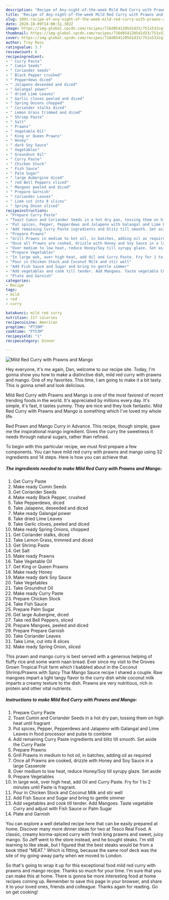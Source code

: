 ```yaml
---
description: "Recipe of Any-night-of-the-week Mild Red Curry with Prawns and Mango"
title: "Recipe of Any-night-of-the-week Mild Red Curry with Prawns and Mango"
slug: 1091-recipe-of-any-night-of-the-week-mild-red-curry-with-prawns-and-mango
date: 2020-10-09T14:00:51.302Z
image: https://img-global.cpcdn.com/recipes/716d0541205d1d33/751x532cq70/mild-red-curry-with-prawns-and-mango-recipe-main-photo.jpg
thumbnail: https://img-global.cpcdn.com/recipes/716d0541205d1d33/751x532cq70/mild-red-curry-with-prawns-and-mango-recipe-main-photo.jpg
cover: https://img-global.cpcdn.com/recipes/716d0541205d1d33/751x532cq70/mild-red-curry-with-prawns-and-mango-recipe-main-photo.jpg
author: Troy Ross
ratingvalue: 3.7
reviewcount: 6
recipeingredient:
- " Curry Paste"
- " Cumin Seeds"
- " Coriander Seeds"
- " Black Pepper crushed"
- " Pepperdews diced"
- " Jalapeno deseeded and diced"
- " Galangal power"
- " dried Lime Leaves"
- " Garlic cloves peeled and diced"
- " Spring Onions chopped"
- " Coriander stalks diced"
- " Lemon Grass trimmed and diced"
- " Shrimp Paste"
- " Salt"
- " Prawns"
- " Vegetable Oil"
- " King or Queen Prawns"
- " Honey"
- " dark Soy Sauce"
- " Vegetables"
- " Groundnut Oil"
- " Curry Paste"
- " Chicken Stock"
- " Fish Sauce"
- " Palm Sugar"
- " large Aubergine diced"
- " red Bell Peppers sliced"
- " Mangoes peeled and diced"
- " Prepare Garnish"
- " Coriander Leaves"
- " Lime cut into 8 slices"
- " Spring Onion sliced"
recipeinstructions:
- "Prepare Curry Paste"
- "Toast Cumin and Coriander Seeds in a hot dry pan, tossing them on high heat until fragrant"
- "Put spices, Pepper, Pepperdews and Jalapeno with Galangal and Lime Leaves in food processor and pulse to combine"
- "Add remaining Curry Paste ingredients and blitz till smooth. Set aside the Curry Paste"
- "Prepare Prawns"
- "Grill Prawns in medium to hot oil, in batches, adding oil as required"
- "Once all Prawns are cooked, drizzle with Honey and Soy Sauce in a large Casserole"
- "Over medium to low heat, reduce Honey/Soy till syrupy glaze. Set aside"
- "Prepare Vegetables"
- "In large wok, over high heat, add Oil and Curry Paste. Fry for 1 to 2 minutes until Paste is fragrant."
- "Pour in Chicken Stock and Coconut Milk and stir well"
- "Add Fish Sauce and Sugar and bring to gentle simmer"
- "Add vegetables and cook till tender. Add Mangoes. Taste vegetable Curry and adjust with Fish Sauce or Palm Sugar"
- "Plate and Garnish"
categories:
- Recipe
tags:
- mild
- red
- curry

katakunci: mild red curry 
nutrition: 117 calories
recipecuisine: American
preptime: "PT39M"
cooktime: "PT53M"
recipeyield: "1"
recipecategory: Dinner

---
```



![Mild Red Curry with Prawns and Mango](https://img-global.cpcdn.com/recipes/716d0541205d1d33/751x532cq70/mild-red-curry-with-prawns-and-mango-recipe-main-photo.jpg)

Hey everyone, it's me again, Dan, welcome to our recipe site. Today, I'm gonna show you how to make a distinctive dish, mild red curry with prawns and mango. One of my favorites. This time, I am going to make it a bit tasty. This is gonna smell and look delicious.

Mild Red Curry with Prawns and Mango is one of the most favored of recent trending foods in the world. It's appreciated by millions every day. It's simple, it's fast, it tastes yummy. They are nice and they look fantastic. Mild Red Curry with Prawns and Mango is something which I've loved my whole life.

Red Prawn and Mango Curry in Advance. This recipe, though simple, gave me the inspirational mango ingredient. Gives the curry the sweetness it needs through natural sugars, rather than refined.


To begin with this particular recipe, we must first prepare a few components. You can have mild red curry with prawns and mango using 32 ingredients and 14 steps. Here is how you can achieve that.

<!--inarticleads1-->

##### The ingredients needed to make Mild Red Curry with Prawns and Mango:

1. Get  Curry Paste
1. Make ready  Cumin Seeds
1. Get  Coriander Seeds
1. Make ready  Black Pepper, crushed
1. Take  Pepperdews, diced
1. Take  Jalapeno, deseeded and diced
1. Make ready  Galangal power
1. Take  dried Lime Leaves
1. Take  Garlic cloves, peeled and diced
1. Make ready  Spring Onions, chopped
1. Get  Coriander stalks, diced
1. Take  Lemon Grass, trimmed and diced
1. Get  Shrimp Paste
1. Get  Salt
1. Make ready  Prawns
1. Take  Vegetable Oil
1. Get  King or Queen Prawns
1. Make ready  Honey
1. Make ready  dark Soy Sauce
1. Take  Vegetables
1. Take  Groundnut Oil
1. Make ready  Curry Paste
1. Prepare  Chicken Stock
1. Take  Fish Sauce
1. Prepare  Palm Sugar
1. Get  large Aubergine, diced
1. Take  red Bell Peppers, sliced
1. Prepare  Mangoes, peeled and diced
1. Prepare  Prepare Garnish
1. Take  Coriander Leaves
1. Take  Lime, cut into 8 slices
1. Make ready  Spring Onion, sliced


This prawn and mango curry is best served with a generous helping of fluffy rice and some warm naan bread. Ever since my visit to the Groves Grown Tropical Fruit farm which I babbled about in the Coconut Shrimp/Prawns with Spicy Thai Mango Sauce recipe I shared a couple. Raw mangoes impart a light tangy flavor to the curry dish while coconut milk imparts a creamy texture to the dish. Prawns are very nutritious, rich in protein and other vital nutrients. 

<!--inarticleads2-->

##### Instructions to make Mild Red Curry with Prawns and Mango:

1. Prepare Curry Paste
1. Toast Cumin and Coriander Seeds in a hot dry pan, tossing them on high heat until fragrant
1. Put spices, Pepper, Pepperdews and Jalapeno with Galangal and Lime Leaves in food processor and pulse to combine
1. Add remaining Curry Paste ingredients and blitz till smooth. Set aside the Curry Paste
1. Prepare Prawns
1. Grill Prawns in medium to hot oil, in batches, adding oil as required
1. Once all Prawns are cooked, drizzle with Honey and Soy Sauce in a large Casserole
1. Over medium to low heat, reduce Honey/Soy till syrupy glaze. Set aside
1. Prepare Vegetables
1. In large wok, over high heat, add Oil and Curry Paste. Fry for 1 to 2 minutes until Paste is fragrant.
1. Pour in Chicken Stock and Coconut Milk and stir well
1. Add Fish Sauce and Sugar and bring to gentle simmer
1. Add vegetables and cook till tender. Add Mangoes. Taste vegetable Curry and adjust with Fish Sauce or Palm Sugar
1. Plate and Garnish


You can explore a well detailed recipe here that can be easily prepared at home. Discover many more dinner ideas for two at Tesco Real Food. A classic, creamy korma-spiced curry with fresh king prawns and sweet, juicy mango. So Jeff went to the store instead, and he bought steaks. I&#39;m still learning to like steak, but I figured that the best steaks would be from a book titled &#34;MEAT.&#34; Which is fitting, because the same roof deck was the site of my going-away party when we moved to London. 

So that's going to wrap it up for this exceptional food mild red curry with prawns and mango recipe. Thanks so much for your time. I'm sure that you can make this at home. There is gonna be more interesting food at home recipes coming up. Remember to save this page in your browser, and share it to your loved ones, friends and colleague. Thanks again for reading. Go on get cooking!
